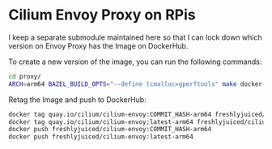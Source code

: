 # Cilium Envoy Proxy on RPis

I keep a separate submodule maintained here so that I can lock down which version on Envoy Proxy has the Image on DockerHub.

To create a new version of the image, you can run the following commands:

```bash
cd proxy/
ARCH=arm64 BAZEL_BUILD_OPTS="--define tcmalloc=gperftools" make docker-image-envoy
```

Retag the Image and push to DockerHub:

```bash
docker tag quay.io/cilium/cilium-envoy:COMMIT_HASH-arm64 freshlyjuiced/cilium-envoy:COMMIT_HASH-arm64
docker tag quay.io/cilium/cilium-envoy:latest-arm64 freshlyjuiced/cilium-envoy:latest-arm64
docker push freshlyjuiced/cilium-envoy:COMMIT_HASH-arm64
docker push freshlyjuiced/cilium-envoy:latest-arm64
```

